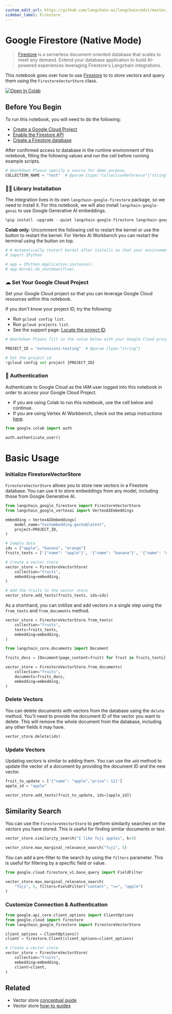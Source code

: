 ```yaml
---
custom_edit_url: https://github.com/langchain-ai/langchain/edit/master/docs/docs/integrations/vectorstores/google_firestore.ipynb
sidebar_label: Firestore
---
```

# Google Firestore (Native Mode)

> [Firestore](https://cloud.google.com/firestore) is a serverless document-oriented database that scales to meet any demand. Extend your database application to build AI-powered experiences leveraging Firestore's Langchain integrations.

This notebook goes over how to use [Firestore](https://cloud.google.com/firestore) to to store vectors and query them using the `FirestoreVectorStore` class.

[![Open In Colab](https://colab.research.google.com/assets/colab-badge.svg)](https://colab.research.google.com/github/googleapis/langchain-google-firestore-python/blob/main/docs/vectorstores.ipynb)

## Before You Begin

To run this notebook, you will need to do the following:

* [Create a Google Cloud Project](https://developers.google.com/workspace/guides/create-project)
* [Enable the Firestore API](https://console.cloud.google.com/flows/enableapi?apiid=firestore.googleapis.com)
* [Create a Firestore database](https://cloud.google.com/firestore/docs/manage-databases)

After confirmed access to database in the runtime environment of this notebook, filling the following values and run the cell before running example scripts.


```python
# @markdown Please specify a source for demo purpose.
COLLECTION_NAME = "test"  # @param {type:"CollectionReference"|"string"}
```

### 🦜🔗 Library Installation

The integration lives in its own `langchain-google-firestore` package, so we need to install it. For this notebook, we will also install `langchain-google-genai` to use Google Generative AI embeddings.


```python
%pip install -upgrade --quiet langchain-google-firestore langchain-google-vertexai
```

**Colab only**: Uncomment the following cell to restart the kernel or use the button to restart the kernel. For Vertex AI Workbench you can restart the terminal using the button on top.


```python
# # Automatically restart kernel after installs so that your environment can access the new packages
# import IPython

# app = IPython.Application.instance()
# app.kernel.do_shutdown(True)
```

### ☁ Set Your Google Cloud Project
Set your Google Cloud project so that you can leverage Google Cloud resources within this notebook.

If you don't know your project ID, try the following:

* Run `gcloud config list`.
* Run `gcloud projects list`.
* See the support page: [Locate the project ID](https://support.google.com/googleapi/answer/7014113).


```python
# @markdown Please fill in the value below with your Google Cloud project ID and then run the cell.

PROJECT_ID = "extensions-testing"  # @param {type:"string"}

# Set the project id
!gcloud config set project {PROJECT_ID}
```

### 🔐 Authentication

Authenticate to Google Cloud as the IAM user logged into this notebook in order to access your Google Cloud Project.

- If you are using Colab to run this notebook, use the cell below and continue.
- If you are using Vertex AI Workbench, check out the setup instructions [here](https://github.com/GoogleCloudPlatform/generative-ai/tree/main/setup-env).


```python
from google.colab import auth

auth.authenticate_user()
```

# Basic Usage

### Initialize FirestoreVectorStore

`FirestoreVectorStore` allows you to store new vectors in a Firestore database. You can use it to store embeddings from any model, including those from Google Generative AI.


```python
from langchain_google_firestore import FirestoreVectorStore
from langchain_google_vertexai import VertexAIEmbeddings

embedding = VertexAIEmbeddings(
    model_name="textembedding-gecko@latest",
    project=PROJECT_ID,
)

# Sample data
ids = ["apple", "banana", "orange"]
fruits_texts = ['{"name": "apple"}', '{"name": "banana"}', '{"name": "orange"}']

# Create a vector store
vector_store = FirestoreVectorStore(
    collection="fruits",
    embedding=embedding,
)

# Add the fruits to the vector store
vector_store.add_texts(fruits_texts, ids=ids)
```

As a shorthand, you can initilize and add vectors in a single step using the `from_texts` and `from_documents` method.


```python
vector_store = FirestoreVectorStore.from_texts(
    collection="fruits",
    texts=fruits_texts,
    embedding=embedding,
)
```


```python
from langchain_core.documents import Document

fruits_docs = [Document(page_content=fruit) for fruit in fruits_texts]

vector_store = FirestoreVectorStore.from_documents(
    collection="fruits",
    documents=fruits_docs,
    embedding=embedding,
)
```

### Delete Vectors

You can delete documents with vectors from the database using the `delete` method. You'll need to provide the document ID of the vector you want to delete. This will remove the whole document from the database, including any other fields it may have.


```python
vector_store.delete(ids)
```

### Update Vectors

Updating vectors is similar to adding them. You can use the `add` method to update the vector of a document by providing the document ID and the new vector.


```python
fruit_to_update = ['{"name": "apple","price": 12}']
apple_id = "apple"

vector_store.add_texts(fruit_to_update, ids=[apple_id])
```

## Similarity Search

You can use the `FirestoreVectorStore` to perform similarity searches on the vectors you have stored. This is useful for finding similar documents or text.


```python
vector_store.similarity_search("I like fuji apples", k=3)
```


```python
vector_store.max_marginal_relevance_search("fuji", 5)
```

You can add a pre-filter to the search by using the `filters` parameter. This is useful for filtering by a specific field or value.


```python
from google.cloud.firestore_v1.base_query import FieldFilter

vector_store.max_marginal_relevance_search(
    "fuji", 5, filters=FieldFilter("content", "==", "apple")
)
```

### Customize Connection & Authentication


```python
from google.api_core.client_options import ClientOptions
from google.cloud import firestore
from langchain_google_firestore import FirestoreVectorStore

client_options = ClientOptions()
client = firestore.Client(client_options=client_options)

# Create a vector store
vector_store = FirestoreVectorStore(
    collection="fruits",
    embedding=embedding,
    client=client,
)
```


## Related

- Vector store [conceptual guide](/docs/concepts/#vector-stores)
- Vector store [how-to guides](/docs/how_to/#vector-stores)
